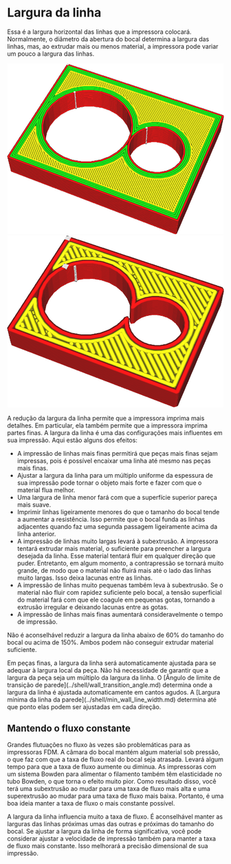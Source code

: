 Largura da linha
====
Essa é a largura horizontal das linhas que a impressora colocará. Normalmente, o diâmetro da abertura do bocal determina a largura das linhas, mas, ao extrudar mais ou menos material, a impressora pode variar um pouco a largura das linhas.

<!--screenshot {
"image_path": "line_width_small.png",
"models": [{"script": "holes_cutout.scad"}],
"camera_position": [17, 39, 61],
"settings": {"line_width": 0.2},
"colours": 64
}-->
<!--screenshot {
"image_path": "line_width_large.png",
"models": [{"script": "holes_cutout.scad"}],
"camera_position": [17, 39, 61],
"settings": {"line_width": 0.6},
"colours": 32
}-->
![Linhas muito finas](../images/line_width_small.png)
![Linhas muito largas](../images/line_width_large.png)

A redução da largura da linha permite que a impressora imprima mais detalhes. Em particular, ela também permite que a impressora imprima partes finas. A largura da linha é uma das configurações mais influentes em sua impressão. Aqui estão alguns dos efeitos:
* A impressão de linhas mais finas permitirá que peças mais finas sejam impressas, pois é possível encaixar uma linha até mesmo nas peças mais finas.
* Ajustar a largura da linha para um múltiplo uniforme da espessura de sua impressão pode tornar o objeto mais forte e fazer com que o material flua melhor.
* Uma largura de linha menor fará com que a superfície superior pareça mais suave.
* Imprimir linhas ligeiramente menores do que o tamanho do bocal tende a aumentar a resistência. Isso permite que o bocal funda as linhas adjacentes quando faz uma segunda passagem ligeiramente acima da linha anterior.
* A impressão de linhas muito largas levará à subextrusão. A impressora tentará extrudar mais material, o suficiente para preencher a largura desejada da linha. Esse material tentará fluir em qualquer direção que puder. Entretanto, em algum momento, a contrapressão se tornará muito grande, de modo que o material não fluirá mais até o lado das linhas muito largas. Isso deixa lacunas entre as linhas.
* A impressão de linhas muito pequenas também leva à subextrusão. Se o material não fluir com rapidez suficiente pelo bocal, a tensão superficial do material fará com que ele coagule em pequenas gotas, tornando a extrusão irregular e deixando lacunas entre as gotas.
* A impressão de linhas mais finas aumentará consideravelmente o tempo de impressão.

Não é aconselhável reduzir a largura da linha abaixo de 60% do tamanho do bocal ou acima de 150%. Ambos podem não conseguir extrudar material suficiente.

<!--if cura_version>=5.0-->Em peças finas, a largura da linha será automaticamente ajustada para se adequar à largura local da peça. Não há necessidade de garantir que a largura da peça seja um múltiplo da largura da linha. O [Ângulo de limite de transição de parede](../shell/wall_transition_angle.md) determina onde a largura da linha é ajustada automaticamente em cantos agudos. A [Largura mínima da linha da parede](../shell/min_wall_line_width.md) determina até que ponto elas podem ser ajustadas em cada direção.
<!--endif-->

<!--if cura_version<5.0:
Ajuste da largura das linhas para caber em paredes suficientes
----
Ao imprimir objetos mecânicos que precisam ser finos, mas resistentes, você regularmente se depara com o problema de que a peça não é um múltiplo uniforme e limpo da largura da linha. Se não for um múltiplo uniforme, o Cura normalmente reduzirá o fluxo de algumas das linhas devido à [ 
Compensar sobreposições de parede 
](../shell/travel_compensate_overlapping_walls_enabled.md). Isso altera a taxa de fluxo através do bocal, o que prejudica a qualidade visual. Se for um múltiplo limpo da largura da linha, mas não um número par, uma das paredes será reduzida a 0.

A produção de contornos limpos com linhas uniformes pode tornar a impressão mais forte e com melhor aparência. Uma habilidade marcante de qualquer usuário experiente do Cura é poder ajustar a largura da linha de modo que o número desejado de contornos preencha a impressão.

![Largura de linha padrão, onde os contornos não se encaixam e algumas linhas são mais grossas do que outras](../images/line_width_fit_bad.png)
![Reduzir a largura da linha faz com que ela se ajuste uniformemente](../images/line_width_fit_good_small.png)
![Aumentar a largura da linha também funciona](../images/line_width_fit_good_large.png)
-->
Mantendo o fluxo constante
----
Grandes flutuações no fluxo às vezes são problemáticas para as impressoras FDM. A câmara do bocal mantém algum material sob pressão, o que faz com que a taxa de fluxo real do bocal seja atrasada. Levará algum tempo para que a taxa de fluxo aumente ou diminua. As impressoras com um sistema Bowden para alimentar o filamento também têm elasticidade no tubo Bowden, o que torna o efeito muito pior. Como resultado disso, você terá uma subextrusão ao mudar para uma taxa de fluxo mais alta e uma superextrusão ao mudar para uma taxa de fluxo mais baixa. Portanto, é uma boa ideia manter a taxa de fluxo o mais constante possível.

A largura da linha influencia muito a taxa de fluxo. É aconselhável manter as larguras das linhas próximas umas das outras e próximas do tamanho do bocal. Se ajustar a largura da linha de forma significativa, você pode considerar ajustar a velocidade de impressão também para manter a taxa de fluxo mais constante. Isso melhorará a precisão dimensional de sua impressão.